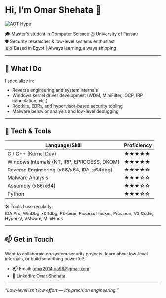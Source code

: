 # Hi, I’m Omar Shehata 👋


![AOT Hype](https://tenor.com/bwYMZ.gif)

🎓 Master’s student in Computer Science @ University of Passau  
🛡️ Security researcher & low-level systems enthusiast  
🇪🇬 Based in Egypt | Always learning, always shipping

---

## 🧠 What I Do

I specialize in:
- Reverse engineering and system internals
- Windows kernel driver development (WDM, MiniFilter, IOCP, IRP cancelation, etc.)
- Rootkits, EDRs, and hypervisor-based security tooling
- Malware behavior analysis and low-level debugging

---

## 🔩 Tech & Tools

| Language/Skill              | Proficiency        |
|----------------------------|--------------------|
| C / C++ (Kernel Dev)        | ★★★★★             |
| Windows Internals (NT, IRP, EPROCESS, DKOM) | ★★★★★ |
| Reverse Engineering (x86/x64, IDA, x64dbg) | ★★★★☆ |
| Malware Analysis            | ★★★☆☆             |
| Assembly (x86/x64)          | ★★★☆☆             |
| Python                      | ★★★☆☆             |

🛠️ Tools I use regularly:  
IDA Pro, WinDbg, x64dbg, PE-bear, Process Hacker, Procmon, VS Code, Hyper-V, VMware, MiniHook

---

## 📫 Get in Touch

Want to collaborate on system security projects, learn about low-level internals, or build something powerful?

- 📬 Email: omar2014.oa98@gmail.com  
- 💼 LinkedIn: [Omar Shehata](https://linkedin.com/in/efe4)  

---

*“Low-level isn’t low effort — it’s precision engineering.”*
